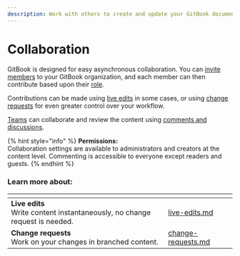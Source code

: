 ```yaml
---
description: Work with others to create and update your GitBook documentation.
---
```


# Collaboration

GitBook is designed for easy asynchronous collaboration. You can [invite members](../../account-management/member-management/invite-members-to-your-organization.md) to your GitBook organization, and each member can then contribute based upon their [role](../../account-management/member-management/roles.md).

Contributions can be made using [live edits](live-edits.md) in some cases, or using [change requests](change-requests.md) for even greater control over your workflow.

[Teams](../../account-management/member-management/teams.md) can collaborate and review the content using [comments and discussions](../comments-discussion.md).

{% hint style="info" %}
**Permissions:**\
Collaboration settings are available to administrators and creators at the content level. Commenting is accessible to everyone except readers and guests.
{% endhint %}

### Learn more about:

<table data-view="cards"><thead><tr><th></th><th data-hidden data-card-target data-type="content-ref"></th></tr></thead><tbody><tr><td><strong>Live edits</strong><br>Write content instantaneously, no change request is needed.</td><td><a href="live-edits.md">live-edits.md</a></td></tr><tr><td><strong>Change requests</strong><br>Work on your changes in branched content.</td><td><a href="change-requests.md">change-requests.md</a></td></tr></tbody></table>
